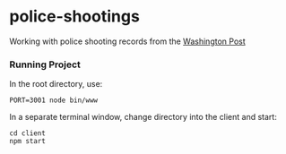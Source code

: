# police-shootings

Working with police shooting records from the [Washington Post](https://github.com/washingtonpost/data-police-shootings/blob/master/fatal-police-shootings-data.csv)

### Running Project

In the root directory, use:
```
PORT=3001 node bin/www
```
In a separate terminal window, change directory into the client and start:
```
cd client
npm start
```
